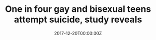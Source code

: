 ---
archived_link: https://web.archive.org/web/20210616191655/https://www.gaytimes.co.uk/life/one-four-gay-bisexual-teens-attempt-suicide-study-reveals/
article: 'Gay and bisexual youth have a "tragically high" risk of suicidal behaviour,
  a new study has claimed. In a research letter published by the Journal of the American
  Medical Association (JAMA), it was reported that gay, lesbian, bisexual and questioning
  high schoolers in the US had a much higher risk of suicide than straight people.
  Using data from the 2015 National Youth Risk Behaviour Survey, it was found that
  40% of LGBQ youth had seriously considered suicide, 35% had planned suicide, and
  25% had attempted suicide. In comparison to heterosexual teens, 15% had considered
  suicide, 12% had planned suicide, and 6% had attempted suicide. "LGBQ teens face
  staggeringly high suicide risks," senior study author John Ayers, a researcher at
  San Diego State University, told Reuters. "We must recognise LGBQ teen suicide is
  a national public health crisis and bring extraordinary resources to bear to address
  the crisis." Related: Legalisation of same-sex marriage linked to drop in teen suicide
  attempts Of the national survey, which involved almost 16,000 youth, 89% of the
  participants identified as heterosexual, 2% identified as gay or lesbian, 6% identified
  as bisexual, and 3.2% said they were questioning or unsure about their sexual identity.
  Teens who identified as bisexual were at most risk, according to the study, with
  46% saying they had considered suicide in the past year. "Just fearing how their
  family or friends may react to their sexual orientation can isolate youth and profoundly
  harm their mental health," sociologist Anna Mueller, from the University of Chicago,
  told Science News. "Only when we provide them with a climate that does that will
  we begin to see suicidality drop off in this vulnerable population." The 2015 survey
  didnt ask about respondents gender identity, meaning data for transgender people
  arent available. Last year, a UK study found that young gay and bisexual men are
  six times more likely to attempt suicide or self harm compared to men in the same
  group aged over 45, and are twice as likely to suffer from depression or anxiety.'
date: '2017-12-20T00:00:00Z'
image:
  focal_point: Smart
original_link: http://www.gaytimes.co.uk/life/one-four-gay-bisexual-teens-attempt-suicide-study-reveals/
summary: Gay and bisexual youth have a "tragically high" risk of suicidal behaviour,
  a new study has claimed. In a research letter published by the Journal of the American
  Medical Association (JAMA), it was reported that gay, lesbian, bisexual and questioning
  high schoolers in the US had a much higher risk...
title: One in four gay and bisexual teens attempt suicide, study reveals
---